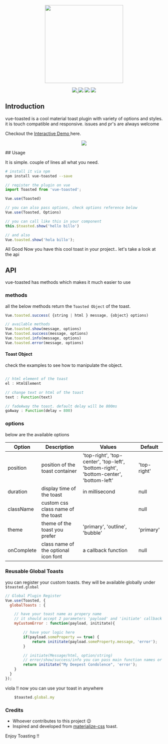 <p align="center">
    <a href="https://github.com/shakee93/vue-toasted" target="_blank">
    <img width="250"src="https://freshpixl.com/vue-toasted.png?new">
    </a>
</p> 

<p align="center">
  <a href="https://www.npmjs.com/package/vue-toasted"><img src="https://img.shields.io/npm/v/vue-toasted.svg"/> <img src="https://img.shields.io/npm/dm/vue-toasted.svg"/></a>
  <a href="https://github.com/vuejs/awesome-vue"><img src="https://cdn.rawgit.com/sindresorhus/awesome/d7305f38d29fed78fa85652e3a63e154dd8e8829/media/badge.svg"/></a>
  <a href="https://vuejs.org/"><img src="https://img.shields.io/badge/vue-2.x-brightgreen.svg"/></a>
</p>

## Introduction

vue-toasted is a cool material toast plugin with variety of options and styles. it is touch compatible and responsive.
issues and pr's are always welcome 

Checkout the <a target="_blank" href="https://shakee93.github.io/vue-toasted/"> Interactive Demo </a> here.

<p align="center">
    <img src="https://shakee93.github.io/vue-toasted/assets/images/vue-toasted-demo-x2.gif">
</p>
## Usage

It is simple. couple of lines all what you need.

```bash
# install it via npm
npm install vue-toasted --save
```
```javascript
// register the plugin on vue
import Toasted from 'vue-toasted';

Vue.use(Toasted)

// you can also pass options, check options reference below
Vue.use(Toasted, Options)

```

```javascript
// you can call like this in your component
this.$toasted.show('hello billo')

// and also
Vue.toasted.show('hola billo');
```

All Good Now you have this cool toast in your project.. let's take a look at the api

## API

vue-toasted has methods which makes it much easier to use

### methods
all the below methods return the `Toasted Object` of the toast.
```javascript
Vue.toasted.success( {string | html } message, {object} options)

// available methods
Vue.toasted.show(message, options)
Vue.toasted.success(message, options)
Vue.toasted.info(message, options)
Vue.toasted.error(message, options)
```


#### Toast Object
check the examples to see how to manipulate the object.
```javascript

// html element of the toast
el : HtmlElement

// change text or html of the toast
text : Function(text)

// fadeAway the toast. default delay will be 800ms
goAway : Function(delay = 800)

```

### options

below are the available options

| Option    | Description                                    | Values                  | Default  |
|-----------|------------------------------------------------|-------------------------|----------|
| position  | position of the toast container    | 'top-right', 'top-center', 'top-left', 'bottom-right', 'bottom-center', 'bottom-left' | 'top-right' | 
| duration  | display time of the toast                      |    in millisecond        | null     |
| className | custom css class name of the toast                 |                         |   null       |
| theme | theme of the toast you prefer                       |    'primary', 'outline', 'bubble'                     |   'primary'       |
| onComplete | class name of the optional icon font          |    a callback function               |   null       |

### Reusable Global Toasts

you can register your custom toasts. they will be available globally under `$toasted.global`

```javascript
// Global Plugin Register
Vue.use(Toasted, {
  globalToasts : {

    // have your toast name as propery name
    // it should accept 2 parameters 'payload' and 'initiate' callback
    myCustomError : function(payload, inititate){

        // have your logic here 
        if(payload.someProperty == true) {
            return inititate(payload.someProperty.message, 'error');
        }

        // initiate(Message/html, option/string)
        // error/show/success/info you can pass main function names or an option object
        return inititate("My Deepest Condolence", 'error');
    }
  }
});
```

viola !! now you can use your toast in anywhere

```javascript
    $toasted.global.my
```

### Credits

+ Whoever contributes to this project :wink:
+ Inspired and developed from [materialize-css](https://github.com/Dogfalo/materialize) toast.


Enjoy Toasting !!
